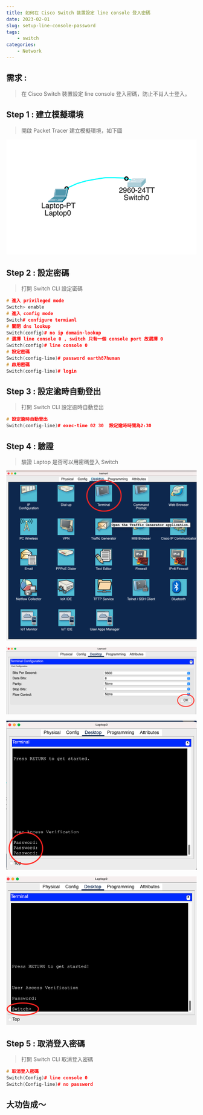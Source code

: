 ```yaml
---
title: 如何在 Cisco Switch 裝置設定 line console 登入密碼
date: 2023-02-01
slug: setup-line-console-password
tags: 
    - switch
categories:
    - Network
---
```


## 需求 : 

>  在 Cisco Switch 裝置設定 line console 登入密碼，防止不肖人士登入。

## Step 1  : 建立模擬環境

> 開啟 Packet Tracer 建立模擬環境，如下圖

![模擬環境](packet-tracer.png)

## Step 2  : 設定密碼

> 打開 Switch CLI 設定密碼

```c++
# 進入 privileged mode
Switch> enable
# 進入 config mode
Switch# configure termianl
# 關閉 dns lookup
Switch(config)# no ip domain-lookup
# 選擇 line console 0 , switch 只有一個 console port 故選擇 0
Switch(config)# line console 0
# 設定密碼
Switch(config-line)# password earth87human
# 啟用密碼
Switch(config-line)# login
```

## Step 3  : 設定逾時自動登出

> 打開 Switch CLI 設定逾時自動登出

```c++
# 設定逾時自動登出
Switch(config-line)# exec-time 02 30  設定逾時時間為2:30
```

## Step 4  : 驗證

> 驗證 Laptop 是否可以用密碼登入 Switch 

![選取 Terminal](step-4-1.png)

![按 OK](step-4-2.png)

![輸入密碼](step-4-3.png)

![成功連線](step-4-4.png)

## Step 5  : 取消登入密碼

> 打開 Switch CLI 取消登入密碼

```c++
# 取消登入密碼
Switch(Config)# line console 0
Switch(Config-line)# no password  
```

## 大功告成～